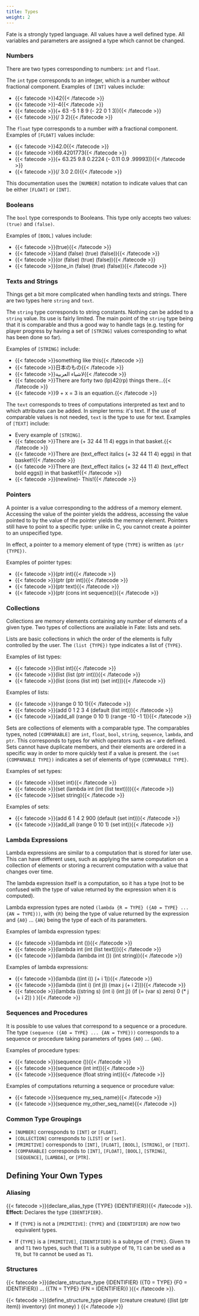 ```yaml
---
title: Types
weight: 2
---
```


Fate is a strongly typed language. All values have a well defined type. All
variables and parameters are assigned a type which cannot be changed.

### Numbers
There are two types corresponding to numbers: `int` and `float`.

The `int` type corresponds to an integer, which is a number *without*
fractional component. Examples of `[INT]` values include:
* {{< fatecode >}}42{{< /fatecode >}}
* {{< fatecode >}}-4{{< /fatecode >}}
* {{< fatecode >}}(+ 63 -5 1 8 9 (- 22 0 1 3)){{< /fatecode >}}
* {{< fatecode >}}(/ 3 2){{< /fatecode >}}

The `float` type corresponds to a number *with* a fractional component. Examples
of `[FLOAT]` values include:
* {{< fatecode >}}42.0{{< /fatecode >}}
* {{< fatecode >}}69.4201773{{< /fatecode >}}
* {{< fatecode >}}(+ 63.25 9.8 0.2224 (- 0.11 0.9 .99993)){{< /fatecode >}}
* {{< fatecode >}}(/ 3.0 2.0){{< /fatecode >}}

This documentation uses the `[NUMBER]` notation to indicate values that can
be either `[FLOAT]` or `[INT]`.

### Booleans
The `bool` type corresponds to Booleans. This type only accepts two values:
`(true)` and `(false)`.

Examples of `[BOOL]` values include:
* {{< fatecode >}}(true){{< /fatecode >}}
* {{< fatecode >}}(and (false) (true) (false)){{< /fatecode >}}
* {{< fatecode >}}(or (false) (true) (false)){{< /fatecode >}}
* {{< fatecode >}}(one_in (false) (true) (false)){{< /fatecode >}}

### Texts and Strings
Things get a bit more complicated when handling texts and strings. There are two
types here `string` and `text`.

The `string` type corresponds to string constants. Nothing can be added to a
`string` value. Its use is fairly limited. The main point of the `string` type
being that it is comparable and thus a good way to handle tags (e.g. testing
for player progress by having a set of `[STRING]` values corresponding to what
has been done so far).

Examples of `[STRING]` include:
* {{< fatecode >}}something like this{{< /fatecode >}}
* {{< fatecode >}}日本のもの{{< /fatecode >}}
* {{< fatecode >}}لاشياء العربية{{< /fatecode >}}
* {{< fatecode >}}There are forty two (lp)42(rp) things there...{{< /fatecode >}}
* {{< fatecode >}}9 + x = 3 is an equation.{{< /fatecode >}}

The `text` corresponds to trees of computations interpreted as text and to which
attributes can be added. In simpler terms: it's text. If the use of comparable
values is not needed, `text` is the type to use for text.
Examples of `[TEXT]` include:
* Every example of `[STRING]`.
* {{< fatecode >}}There are (+ 32 44 11 4) eggs in that basket.{{< /fatecode >}}
* {{< fatecode >}}There are (text_effect italics (+ 32 44 11 4) eggs) in that basket!{{< /fatecode >}}
* {{< fatecode >}}There are (text_effect italics (+ 32 44 11 4) (text_effect bold eggs)) in that basket!{{< /fatecode >}}
* {{< fatecode >}}(newline)- This!{{< /fatecode >}}

### Pointers
A pointer is a value corresponding to the address of a memory element.
Accessing the value of the pointer yields the address, accessing the value
pointed to by the value of the pointer yields the memory element.  Pointers
still have to point to a specific type: unlike in C, you cannot create a pointer
to an unspecified type.

In effect, a pointer to a memory element of type `{TYPE}` is written as
`(ptr {TYPE})`.

Examples of pointer types:
* {{< fatecode >}}(ptr int){{< /fatecode >}}
* {{< fatecode >}}(ptr (ptr int)){{< /fatecode >}}
* {{< fatecode >}}(ptr text){{< /fatecode >}}
* {{< fatecode >}}(ptr (cons int sequence)){{< /fatecode >}}

### Collections
Collections are memory elements containing any number of elements of a given
type. Two types of collections are available in Fate: lists and sets.

Lists are basic collections in which the order of the elements is fully
controlled by the user. The `(list {TYPE})` type indicates a list of `{TYPE}`.

Examples of list types:
* {{< fatecode >}}(list int){{< /fatecode >}}
* {{< fatecode >}}(list (list (ptr int))){{< /fatecode >}}
* {{< fatecode >}}(list (cons (list int) (set int))){{< /fatecode >}}

Examples of lists:
* {{< fatecode >}}(range 0 10 1){{< /fatecode >}}
* {{< fatecode >}}(add 0 1 2 3 4 (default (list int))){< /fatecode >}}
* {{< fatecode >}}(add_all (range 0 10 1) (range -10 -1 1)){{< /fatecode >}}

Sets are collections of elements with a comparable type. The comparables types,
noted `[COMPARABLE]` are `int`, `float`, `bool`, `string`, `sequence`, `lambda`,
and `ptr`. This corresponds to types for which operators such as `<` are
defined. Sets cannot have duplicate members, and their elements are ordered in
a specific way in order to more quickly test if a value is present. the
`(set {COMPARABLE TYPE})` indicates a set of elements of type
`{COMPARABLE TYPE}`.

Examples of set types:
* {{< fatecode >}}(set int){{< /fatecode >}}
* {{< fatecode >}}(set (lambda int (int (list text)))){{< /fatecode >}}
* {{< fatecode >}}(set string){{< /fatecode >}}

Examples of sets:
* {{< fatecode >}}(add 6 1 4 2 900 (default (set int))){< /fatecode >}}
* {{< fatecode >}}(add_all (range 0 10 1) (set int)){{< /fatecode >}}

### Lambda Expressions
Lambda expressions are similar to a computation that is stored for later use.
This can have different uses, such as applying the same computation on a
collection of elements or storing a recurrent computation with a value that
changes over time.

The lambda expression itself is a computation, so it has a type (not to be
confused with the type of value returned by the expression when it is computed).

Lambda expression types are noted
`(lambda {R = TYPE} ({A0 = TYPE} ... {AN = TYPE}))`, with `{R}` being the type
of value returned by the expression and `{A0}` ... `{AN}` being the type of
each of its parameters.

Examples of lambda expression types:
* {{< fatecode >}}(lambda int ()){{< /fatecode >}}
* {{< fatecode >}}(lambda int (int (list text))){{< /fatecode >}}
* {{< fatecode >}}(lambda (lambda int ()) (int string)){{< /fatecode >}}

Examples of lambda expressions:
* {{< fatecode >}}(lambda ((int i)) (+ i 1)){{< /fatecode >}}
* {{< fatecode >}}(lambda ((int i) (int j)) (max j (+ i 2))){{< /fatecode >}}
* {{< fatecode >}}(lambda
   ((string s) (int i) (int j))
   (if (= (var s) zero)
      0
      (* j (+ i 2))
   )
){{< /fatecode >}}

### Sequences and Procedures
It is possible to use values that correspond to a sequence or a procedure.
The type `(sequence ({A0 = TYPE} ... {AN = TYPE}))` corresponds to a sequence
or procedure taking parameters of types `{A0}` ... `{AN}`.

Examples of procedure types:
* {{< fatecode >}}(sequence ()){{< /fatecode >}}
* {{< fatecode >}}(sequence (int int)){{< /fatecode >}}
* {{< fatecode >}}(sequence (float string int)){{< /fatecode >}}

Examples of computations returning a sequence or procedure value:
* {{< fatecode >}}(sequence my_seq_name){{< /fatecode >}}
* {{< fatecode >}}(sequence my_other_seq_name){{< /fatecode >}}

### Common Type Groupings
* `[NUMBER]` corresponds to `[INT]` or `[FLOAT]`.
* `[COLLECTION]` corresponds to `[LIST]` or `[set]`.
* `[PRIMITIVE]` corresponds to `[INT]`, `[FLOAT]`, `[BOOL]`, `[STRING]`,
  or `[TEXT]`.
* `[COMPARABLE]` corresponds to `[INT]`, `[FLOAT]`, `[BOOL]`, `[STRING]`,
  `[SEQUENCE]`, `[LAMBDA]`, or `[PTR]`.

## Defining Your Own Types

### Aliasing
{{< fatecode >}}(declare_alias_type {TYPE} {IDENTIFIER}){{< /fatecode >}}.
**Effect:** Declares the type `{IDENTIFIER}`.

* If `{TYPE}` is not a `[PRIMITIVE]`: `{TYPE}` and `{IDENTIFIER}` are now two
  equivalent types.

* If `{TYPE}` is a `[PRIMITIVE]`, `{IDENTIFIER}` is a subtype of `{TYPE}`. Given
  `T0` and `T1` two types, such that `T1` is a subtype of `T0`, `T1` can be used
  as a `T0`, but `T0` cannot be used as `T1`.

### Structures
{{< fatecode >}}(declare_structure_type {IDENTIFIER}
   ({T0 = TYPE} {F0 = IDENTIFIER})
   ...
   ({TN = TYPE} {FN = IDENTIFIER})
){{< /fatecode >}}.

{{< fatecode >}}(define_structure_type player
   (creature creature)
   ((list (ptr item)) inventory)
   (int money)
)
{{< /fatecode >}}
